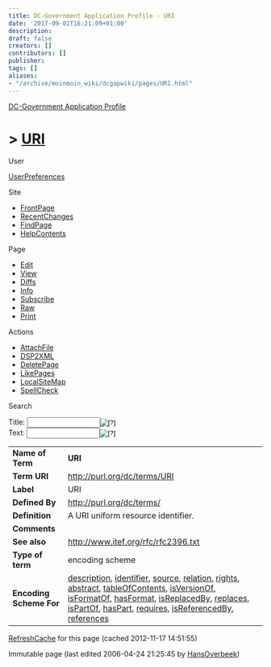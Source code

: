 ```yaml
---
title: DC-Government Application Profile - URI
date: '2017-09-01T16:21:09+01:00'
description: 
draft: false
creators: []
contributors: []
publisher: 
tags: []
aliases:
- "/archive/moinmoin_wiki/dcgapwiki/pages/URI.html"
---
```


 [DC-Government Application Profile](http://dublincore.org/dcgapwiki/FrontPage)

# > [URI](http://dublincore.org/dcgapwiki/URI?action=fullsearch&value=URI&literal=1&case=1&context=40 "Click here to do a full-text search for this title")

User

 [UserPreferences](http://dublincore.org/dcgapwiki/UserPreferences)

Site

- [FrontPage](http://dublincore.org/dcgapwiki/FrontPage)
- [RecentChanges](http://dublincore.org/dcgapwiki/RecentChanges)
- [FindPage](http://dublincore.org/dcgapwiki/FindPage)
- [HelpContents](http://dublincore.org/dcgapwiki/HelpContents)

Page

- [Edit](http://dublincore.org/dcgapwiki/URI?action=edit "Edit")
- [View](http://dublincore.org/dcgapwiki/URI "View")
- [Diffs](http://dublincore.org/dcgapwiki/URI?action=diff "Diffs")
- [Info](http://dublincore.org/dcgapwiki/URI?action=info "Info")
- [Subscribe](http://dublincore.org/dcgapwiki/URI?action=subscribe "Subscribe")
- [Raw](http://dublincore.org/dcgapwiki/URI?action=raw "Raw")
- [Print](http://dublincore.org/dcgapwiki/URI?action=print "Print")

Actions

- [AttachFile](http://dublincore.org/dcgapwiki/URI?action=AttachFile)
- [DSP2XML](http://dublincore.org/dcgapwiki/URI?action=DSP2XML)
- [DeletePage](http://dublincore.org/dcgapwiki/URI?action=DeletePage)
- [LikePages](http://dublincore.org/dcgapwiki/URI?action=LikePages)
- [LocalSiteMap](http://dublincore.org/dcgapwiki/URI?action=LocalSiteMap)
- [SpellCheck](http://dublincore.org/dcgapwiki/URI?action=SpellCheck)

Search

<form method="POST" action="/dcgapwiki/URI">
<p>
<input name="action" value="inlinesearch" type="hidden">
<input name="context" value="40" type="hidden">
Title: <input name="text_title" size="15" maxlength="50" type="text"><input src="URI_files/moin-search.png" name="button_title" alt="[?]" type="image"><br>Text: <input name="text_full" size="15" maxlength="50" type="text"><input src="URI_files/moin-search.png" name="button_full" alt="[?]" type="image">
</p>
</form>

<table>
  <tbody>
    <tr>
      <td>
        <strong>Name of Term</strong>
      </td>
      <td>
        <strong>URI</strong>
      </td>
    </tr>
    <tr>
      <td>
        <strong>Term URI</strong>
      </td>
      <td>
        <a href="http://purl.org/dc/terms/URI">http://purl.org/dc/terms/URI</a>
      </td>
    </tr>
    <tr>
      <td>
        <strong>Label</strong>
      </td>
      <td>
        URI</td>
    </tr>
    <tr>
      <td>
        <strong>Defined By</strong>
      </td>
      <td>
        <a href="http://purl.org/dc/terms/">http://purl.org/dc/terms/</a>
      </td>
    </tr>
    <tr>
      <td>
        <strong>Definition</strong>
      </td>
      <td>
        A URI uniform resource identifier.</td>
    </tr>
    <tr>
      <td>
        <strong>Comments</strong>
      </td>
      <td colspan="2" align="center">
      </td>
    </tr>
    <tr>
      <td>
        <strong>See also</strong>
      </td>
      <td>
        <a href="http://www.itef.org/rfc/rfc2396.txt">http://www.itef.org/rfc/rfc2396.txt</a>
      </td>
    </tr>
    <tr>
      <td>
        <strong>Type of term</strong>
      </td>
      <td>
        encoding scheme</td>
    </tr>
    <tr>
      <td>
        <strong>Encoding Scheme For</strong>
      </td>
      <td>
        <a href="http://dublincore.org/dcgapwiki/description">description</a>, <a href="http://dublincore.org/dcgapwiki/identifier">identifier</a>, <a href="http://dublincore.org/dcgapwiki/source">source</a>, <a href="http://dublincore.org/dcgapwiki/relation">relation</a>, <a href="http://dublincore.org/dcgapwiki/rights">rights</a>, <a href="http://dublincore.org/dcgapwiki/abstract">abstract</a>, <a href="http://dublincore.org/dcgapwiki/tableOfContents">tableOfContents</a>, <a href="http://dublincore.org/dcgapwiki/isVersionOf">isVersionOf</a>, <a href="http://dublincore.org/dcgapwiki/isFormatOf">isFormatOf</a>, <a href="http://dublincore.org/dcgapwiki/hasFormat">hasFormat</a>, <a href="http://dublincore.org/dcgapwiki/isReplacedBy">isReplacedBy</a>, <a href="http://dublincore.org/dcgapwiki/replaces">replaces</a>, <a href="http://dublincore.org/dcgapwiki/isPartOf">isPartOf</a>, <a href="http://dublincore.org/dcgapwiki/hasPart">hasPart</a>, <a href="http://dublincore.org/dcgapwiki/requires">requires</a>, <a href="http://dublincore.org/dcgapwiki/isReferencedBy">isReferencedBy</a>, <a href="http://dublincore.org/dcgapwiki/references">references</a>
      </td>
    </tr>
  </tbody>
</table>


 [RefreshCache](http://dublincore.org/dcgapwiki/URI?action=refresh&arena=Page.py&key=URI.text_html) for this page (cached 2012-11-17 14:51:55)  

Immutable page (last edited 2006-04-24 21:25:45 by [HansOverbeek](http://dublincore.org/dcgapwiki/HansOverbeek))

